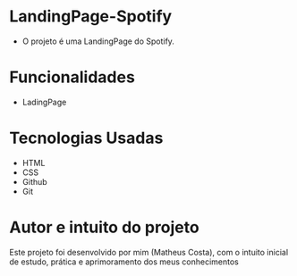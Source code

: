# LandingPage-Spotify

- O projeto é uma LandingPage do Spotify.

# Funcionalidades

- LadingPage

# Tecnologias Usadas

- HTML
- CSS
- Github
- Git

# Autor e intuito do projeto

Este projeto foi desenvolvido por mim (Matheus Costa), com o intuito inicial de estudo, prática e aprimoramento dos meus conhecimentos
